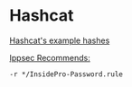 # Hashcat

[Hashcat's example hashes](https://hashcat.net/wiki/doku.php?id=example_hashes)

[Ippsec Recommends:](https://www.youtube.com/watch?v=H9FcE_FMZio)
```
-r */InsidePro-Password.rule
```
